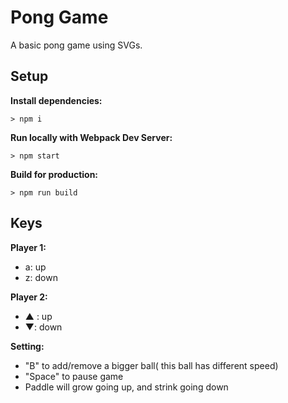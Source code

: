 # Pong Game

A basic pong game using SVGs.

## Setup

**Install dependencies:**

`> npm i`

**Run locally with Webpack Dev Server:**

`> npm start`

**Build for production:**

`> npm run build`

## Keys

**Player 1:**
* a: up
* z: down

**Player 2:**
* ▲ : up
* ▼: down

**Setting:**
* "B" to add/remove a bigger ball( this ball has different speed)
* "Space" to pause game
* Paddle will grow going up, and strink going down
